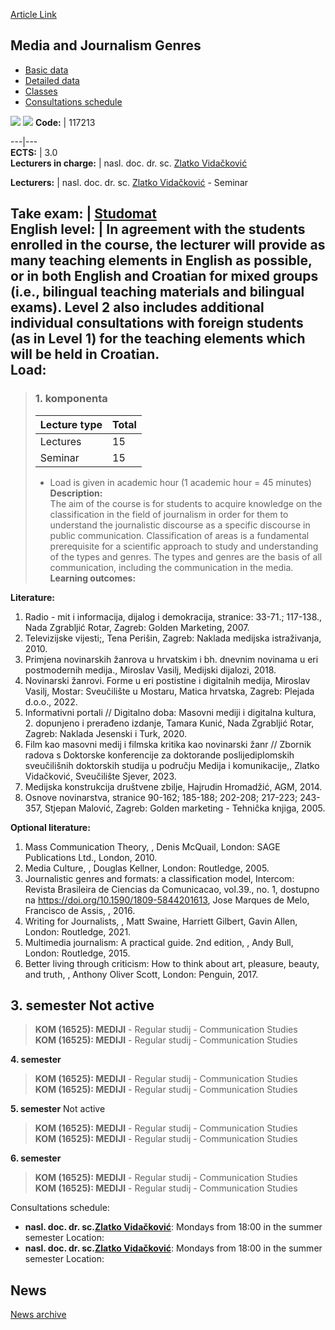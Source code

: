 [Article Link](https://www.fhs.hr/en/course/majg)

## Media and Journalism Genres
  * [Basic data](https://www.fhs.hr/en/course/majg#v1id-523799_51772_1_0 "Basic data")
  * [Detailed data](https://www.fhs.hr/en/course/majg#v1id-523799_51772_1_1 "Detailed data")
  * [Classes](https://www.fhs.hr/en/course/majg#v1id-523799_51772_1_2 "Classes")
  * [Consultations schedule](https://www.fhs.hr/en/course/majg#v1id-523799_51772_1_3 "Consultations schedule")


[![](https://www.fhs.hr/img/flags/gif/hr.gif)](https://www.fhs.hr/predmet/mnz) [![](https://www.fhs.hr/img/flags/gif/gb.gif)](https://www.fhs.hr/en/course/majg)
**Code:** |  117213  
  
---|---  
**ECTS:** |  3.0   
**Lecturers in charge:** |  nasl. doc. dr. sc. [Zlatko Vidačković](https://www.fhs.hr/staff/zlatko.vidackovic)   
  
**Lecturers:** |  nasl. doc. dr. sc. [Zlatko Vidačković](https://www.fhs.hr/djelatnik/zlatko.vidackovic) - Seminar  
  
**Take exam:** |  [Studomat](http://www.isvu.hr/studomat)  
**English level:** |  In agreement with the students enrolled in the course, the lecturer will provide as many teaching elements in English as possible, or in both English and Croatian for mixed groups (i.e., bilingual teaching materials and bilingual exams). Level 2 also includes additional individual consultations with foreign students (as in Level 1) for the teaching elements which will be held in Croatian.   
**Load:**  
---  
> ### 1. komponenta
> | Lecture type | Total  
> ---|---  
> Lectures | 15  
> Seminar | 15  
> * Load is given in academic hour (1 academic hour = 45 minutes)   
**Description:**  
> The aim of the course is for students to acquire knowledge on the classification in the field of journalism in order for them to understand the journalistic discourse as a specific discourse in public communication. Classification of areas is a fundamental prerequisite for a scientific approach to study and understanding of the types and genres. The types and genres are the basis of all communication, including the communication in the media.  
**Learning outcomes:**  

  
**Literature:**  
  1. Radio - mit i informacija, dijalog i demokracija, stranice: 33-71.; 117-138., Nada Zgrabljić Rotar, Zagreb: Golden Marketing, 2007. 
  2. Televizijske vijesti;, Tena Perišin, Zagreb: Naklada medijska istraživanja, 2010. 
  3. Primjena novinarskih žanrova u hrvatskim i bh. dnevnim novinama u eri postmodernih medija., Miroslav Vasilj, Medijski dijalozi, 2018. 
  4. Novinarski žanrovi. Forme u eri postistine i digitalnih medija, Miroslav Vasilj, Mostar: Sveučilište u Mostaru, Matica hrvatska, Zagreb: Plejada d.o.o., 2022. 
  5. Informativni portali // Digitalno doba: Masovni mediji i digitalna kultura, 2. dopunjeno i prerađeno izdanje, Tamara Kunić, Nada Zgrabljić Rotar, Zagreb: Naklada Jesenski i Turk, 2020. 
  6. Film kao masovni medij i filmska kritika kao novinarski žanr // Zbornik radova s Doktorske konferencije za doktorande poslijediplomskih sveučilišnih doktorskih studija u području Medija i komunikacije,, Zlatko Vidačković, Sveučilište Sjever, 2023. 
  7. Medijska konstrukcija društvene zbilje, Hajrudin Hromadžić, AGM, 2014. 
  8. Osnove novinarstva, stranice 90-162; 185-188; 202-208; 217-223; 243-357, Stjepan Malović, Zagreb: Golden marketing - Tehnička knjiga, 2005. 

  
**Optional literature:**  
  1. Mass Communication Theory, , Denis McQuail, London: SAGE Publications Ltd., London, 2010.
  2. Media Culture, , Douglas Kellner, London: Routledge, 2005.
  3. Journalistic genres and formats: a classification model, Intercom: Revista Brasileira de Ciencias da Comunicacao, vol.39., no. 1, dostupno na https://doi.org/10.1590/1809-5844201613, Jose Marques de Melo, Francisco de Assis, , 2016.
  4. Writing for Journalists, , Matt Swaine, Harriett Gilbert, Gavin Allen, London: Routledge, 2021.
  5. Multimedia journalism: A practical guide. 2nd edition, , Andy Bull, London: Routledge, 2015.
  6. Better living through criticism: How to think about art, pleasure, beauty, and truth, , Anthony Oliver Scott, London: Penguin, 2017.

  
**3. semester** Not active  
---  
> **KOM (16525): MEDIJI** - Regular studij - Communication Studies  
>  **KOM (16525): MEDIJI** - Regular studij - Communication Studies  
>   
  
**4. semester**  
> **KOM (16525): MEDIJI** - Regular studij - Communication Studies  
>  **KOM (16525): MEDIJI** - Regular studij - Communication Studies  
>   
  
**5. semester** Not active  
> **KOM (16525): MEDIJI** - Regular studij - Communication Studies  
>  **KOM (16525): MEDIJI** - Regular studij - Communication Studies  
>   
  
**6. semester**  
> **KOM (16525): MEDIJI** - Regular studij - Communication Studies  
>  **KOM (16525): MEDIJI** - Regular studij - Communication Studies  
>   
Consultations schedule: 
  * **nasl. doc. dr. sc.[Zlatko Vidačković](https://www.fhs.hr/staff/zlatko.vidackovic)**: 
Mondays from 18:00 in the summer semester
Location: 
  * **nasl. doc. dr. sc.[Zlatko Vidačković](https://www.fhs.hr/djelatnik/zlatko.vidackovic)**: 
Mondays from 18:00 in the summer semester
Location: 


## News
[News archive](https://www.fhs.hr/en/course/majg?@=20qxl#news_87730 "News archive")
